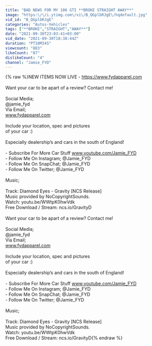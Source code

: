 ```yaml
---
title: "BAD NEWS FOR MY 106 GTI **BROKE STRAIGHT AWAY**"
image: "https:\/\/i.ytimg.com\/vi\/B_QGplbRJgE\/hqdefault.jpg"
vid_id: "B_QGplbRJgE"
categories: "Autos-Vehicles"
tags: ["**BROKE","STRAIGHT","AWAY**"]
date: "2021-09-30T23:03:41+03:00"
vid_date: "2021-09-30T18:38:44Z"
duration: "PT10M34S"
viewcount: "883"
likeCount: "87"
dislikeCount: "4"
channel: "Jamie_FYD"
---
```

{% raw %}NEW ITEMS NOW LIVE - <a rel="nofollow" target="blank" href="https://www.fydapparel.com">https://www.fydapparel.com</a><br /><br />Want your car to be apart of a review? Contact me!<br /><br />Social Media;<br />@jamie_fyd<br />Via Email;<br />www.fydapparel.com<br /><br />Include your location, spec and pictures <br />of your car :)<br /><br />Especially dealership’s and cars in the south of England!<br /><br />- Subscribe For More Car Stuff www.youtube.com/Jamie_FYD<br />- Follow Me On Instagram; @Jamie_FYD<br />- Follow Me On SnapChat; @Jamie_FYD<br />- Follow Me On Twitter; @Jamie_FYD<br /><br />Music;<br /><br />Track: Diamond Eyes - Gravity [NCS Release]<br />Music provided by NoCopyrightSounds.<br />Watch: youtu.be/WWtpK0hwVdk<br />Free Download / Stream: ncs.io/GravityD<br /><br />Want your car to be apart of a review? Contact me!<br /><br />Social Media;<br />@jamie_fyd<br />Via Email;<br />www.fydapparel.com<br /><br />Include your location, spec and pictures <br />of your car :)<br /><br />Especially dealership’s and cars in the south of England!<br /><br />- Subscribe For More Car Stuff www.youtube.com/Jamie_FYD<br />- Follow Me On Instagram; @Jamie_FYD<br />- Follow Me On SnapChat; @Jamie_FYD<br />- Follow Me On Twitter; @Jamie_FYD<br /><br />Music;<br /><br />Track: Diamond Eyes - Gravity [NCS Release]<br />Music provided by NoCopyrightSounds.<br />Watch: youtu.be/WWtpK0hwVdk<br />Free Download / Stream: ncs.io/GravityD{% endraw %}
